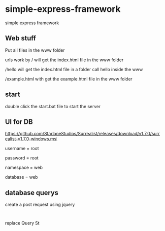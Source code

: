 # simple-express-framework

simple express framework

## Web stuff

Put all files in the www folder

urls work by / will get the index.html file in the www folder

/hello will get the index.html file in a folder call hello inside the www

/example.html with get the example.html file in the www folder

## start

double click the start.bat file to start the server

## UI for DB

https://github.com/StarlaneStudios/Surrealist/releases/download/v1.7.0/surrealist-v1.7.0-windows.msi

username = root

password = root

namespace = web

database = web

## database querys

create a post request using jquery

```html
  
```
replace Query St

